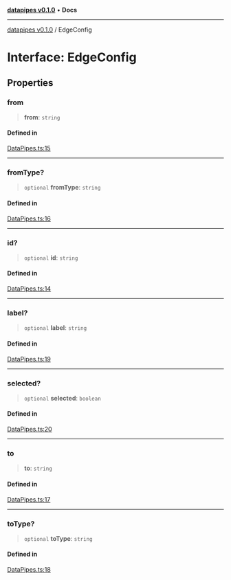 [**datapipes v0.1.0**](../README.md) • **Docs**

***

[datapipes v0.1.0](../globals.md) / EdgeConfig

# Interface: EdgeConfig

## Properties

### from

> **from**: `string`

#### Defined in

[DataPipes.ts:15](https://github.com/digital-codes/dataPipes/blob/8a12a403330cbb983f44e823368f767bb7b26bfd/src/DataPipes.ts#L15)

***

### fromType?

> `optional` **fromType**: `string`

#### Defined in

[DataPipes.ts:16](https://github.com/digital-codes/dataPipes/blob/8a12a403330cbb983f44e823368f767bb7b26bfd/src/DataPipes.ts#L16)

***

### id?

> `optional` **id**: `string`

#### Defined in

[DataPipes.ts:14](https://github.com/digital-codes/dataPipes/blob/8a12a403330cbb983f44e823368f767bb7b26bfd/src/DataPipes.ts#L14)

***

### label?

> `optional` **label**: `string`

#### Defined in

[DataPipes.ts:19](https://github.com/digital-codes/dataPipes/blob/8a12a403330cbb983f44e823368f767bb7b26bfd/src/DataPipes.ts#L19)

***

### selected?

> `optional` **selected**: `boolean`

#### Defined in

[DataPipes.ts:20](https://github.com/digital-codes/dataPipes/blob/8a12a403330cbb983f44e823368f767bb7b26bfd/src/DataPipes.ts#L20)

***

### to

> **to**: `string`

#### Defined in

[DataPipes.ts:17](https://github.com/digital-codes/dataPipes/blob/8a12a403330cbb983f44e823368f767bb7b26bfd/src/DataPipes.ts#L17)

***

### toType?

> `optional` **toType**: `string`

#### Defined in

[DataPipes.ts:18](https://github.com/digital-codes/dataPipes/blob/8a12a403330cbb983f44e823368f767bb7b26bfd/src/DataPipes.ts#L18)
